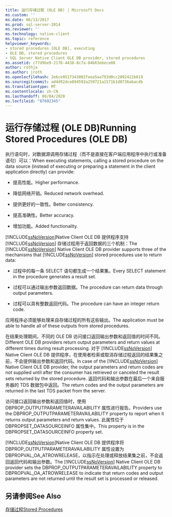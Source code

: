 ```yaml
---
title: 运行存储过程 (OLE DB) | Microsoft Docs
ms.custom: ''
ms.date: 06/13/2017
ms.prod: sql-server-2014
ms.reviewer: ''
ms.technology: native-client
ms.topic: reference
helpviewer_keywords:
- stored procedures [OLE DB], executing
- OLE DB, stored procedures
- SQL Server Native Client OLE DB provider, stored procedures
ms.assetid: c77d9be9-2176-4438-8c7a-04b63ebece08
author: rothja
ms.author: jroth
ms.openlocfilehash: 2e6ce951f343002feea5aa793d0cc2092422b819
ms.sourcegitcommit: ad4d92dce894592a259721a1571b1d8736abacdb
ms.translationtype: MT
ms.contentlocale: zh-CN
ms.lasthandoff: 08/04/2020
ms.locfileid: "87692345"
---
```

# <a name="running-stored-procedures-ole-db"></a><span data-ttu-id="26011-102">运行存储过程 (OLE DB)</span><span class="sxs-lookup"><span data-stu-id="26011-102">Running Stored Procedures (OLE DB)</span></span>
  <span data-ttu-id="26011-103">执行语句时，对数据源调用存储过程（而不是直接在客户端应用程序中执行或准备语句）可以：</span><span class="sxs-lookup"><span data-stu-id="26011-103">When executing statements, calling a stored procedure on the data source (instead of executing or preparing a statement in the client application directly) can provide:</span></span>  
  
-   <span data-ttu-id="26011-104">提高性能。</span><span class="sxs-lookup"><span data-stu-id="26011-104">Higher performance.</span></span>  
  
-   <span data-ttu-id="26011-105">降低网络开销。</span><span class="sxs-lookup"><span data-stu-id="26011-105">Reduced network overhead.</span></span>  
  
-   <span data-ttu-id="26011-106">提供更好的一致性。</span><span class="sxs-lookup"><span data-stu-id="26011-106">Better consistency.</span></span>  
  
-   <span data-ttu-id="26011-107">提高准确性。</span><span class="sxs-lookup"><span data-stu-id="26011-107">Better accuracy.</span></span>  
  
-   <span data-ttu-id="26011-108">增加功能。</span><span class="sxs-lookup"><span data-stu-id="26011-108">Added functionality.</span></span>  
  
 <span data-ttu-id="26011-109">[!INCLUDE[ssNoVersion](../../../includes/ssnoversion-md.md)]Native Client OLE DB 提供程序支持 [!INCLUDE[ssNoVersion](../../../includes/ssnoversion-md.md)] 存储过程用于返回数据的三个机制：</span><span class="sxs-lookup"><span data-stu-id="26011-109">The [!INCLUDE[ssNoVersion](../../../includes/ssnoversion-md.md)] Native Client OLE DB provider supports three of the mechanisms that [!INCLUDE[ssNoVersion](../../../includes/ssnoversion-md.md)] stored procedures use to return data:</span></span>  
  
-   <span data-ttu-id="26011-110">过程中的每一条 SELECT 语句都生成一个结果集。</span><span class="sxs-lookup"><span data-stu-id="26011-110">Every SELECT statement in the procedure generates a result set.</span></span>  
  
-   <span data-ttu-id="26011-111">过程可以通过输出参数返回数据。</span><span class="sxs-lookup"><span data-stu-id="26011-111">The procedure can return data through output parameters.</span></span>  
  
-   <span data-ttu-id="26011-112">过程可以具有整数返回代码。</span><span class="sxs-lookup"><span data-stu-id="26011-112">The procedure can have an integer return code.</span></span>  
  
 <span data-ttu-id="26011-113">应用程序必须能够处理来自存储过程的所有这些输出。</span><span class="sxs-lookup"><span data-stu-id="26011-113">The application must be able to handle all of these outputs from stored procedures.</span></span>  
  
 <span data-ttu-id="26011-114">在结果处理期间，不同的 OLE DB 访问接口返回输出参数和返回值的时间不同。</span><span class="sxs-lookup"><span data-stu-id="26011-114">Different OLE DB providers return output parameters and return values at different times during result processing.</span></span> <span data-ttu-id="26011-115">对于 [!INCLUDE[ssNoVersion](../../../includes/ssnoversion-md.md)] Native Client OLE DB 提供程序，在使用者检索或取消存储过程返回的结果集之前，不会提供输出参数和返回代码。</span><span class="sxs-lookup"><span data-stu-id="26011-115">In case of the [!INCLUDE[ssNoVersion](../../../includes/ssnoversion-md.md)] Native Client OLE DB provider, the output parameters and return codes are not supplied until after the consumer has retrieved or canceled the result sets returned by the stored procedure.</span></span> <span data-ttu-id="26011-116">返回代码和输出参数在最后一个来自服务器的 TDS 数据包中返回。</span><span class="sxs-lookup"><span data-stu-id="26011-116">The return codes and the output parameters are returned in the last TDS packet from the server.</span></span>  
  
 <span data-ttu-id="26011-117">访问接口返回输出参数和返回值时，使用 DBPROP_OUTPUTPARAMETERAVAILABILITY 属性进行报告。</span><span class="sxs-lookup"><span data-stu-id="26011-117">Providers use the DBPROP_OUTPUTPARAMETERAVAILABILITY property to report when it returns output parameters and return values.</span></span> <span data-ttu-id="26011-118">此属性位于 DBPROPSET_DATASOURCEINFO 属性集中。</span><span class="sxs-lookup"><span data-stu-id="26011-118">This property is in the DBPROPSET_DATASOURCEINFO property set.</span></span>  
  
 <span data-ttu-id="26011-119">[!INCLUDE[ssNoVersion](../../../includes/ssnoversion-md.md)]Native Client OLE DB 提供程序将 DBPROP_OUTPUTPARAMETERAVAILABILITY 属性设置为 DBPROPVAL_OA_ATROWRELEASE，以指示在处理或释放结果集之前，不会返回返回代码和输出参数。</span><span class="sxs-lookup"><span data-stu-id="26011-119">The [!INCLUDE[ssNoVersion](../../../includes/ssnoversion-md.md)] Native Client OLE DB provider sets the DBPROP_OUTPUTPARAMETERAVAILABILITY property to DBPROPVAL_OA_ATROWRELEASE to indicate that return codes and output parameters are not returned until the result set is processed or released.</span></span>  
  
## <a name="see-also"></a><span data-ttu-id="26011-120">另请参阅</span><span class="sxs-lookup"><span data-stu-id="26011-120">See Also</span></span>  
 [<span data-ttu-id="26011-121">存储过程</span><span class="sxs-lookup"><span data-stu-id="26011-121">Stored Procedures</span></span>](stored-procedures.md)  
  
  
